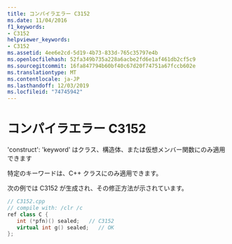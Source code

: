 ```yaml
---
title: コンパイラエラー C3152
ms.date: 11/04/2016
f1_keywords:
- C3152
helpviewer_keywords:
- C3152
ms.assetid: 4ee6e2cd-5d19-4b73-833d-765c35797e4b
ms.openlocfilehash: 52fa349b735a228a6acbe2fd6e1af461db2cf5c9
ms.sourcegitcommit: 16fa847794b60bf40c67d20f74751a67fccb602e
ms.translationtype: MT
ms.contentlocale: ja-JP
ms.lasthandoff: 12/03/2019
ms.locfileid: "74745942"
---
```

# <a name="compiler-error-c3152"></a>コンパイラエラー C3152

'construct': 'keyword' はクラス、構造体、または仮想メンバー関数にのみ適用できます

特定のキーワードは、C++ クラスにのみ適用できます。

次の例では C3152 が生成され、その修正方法が示されています。

```cpp
// C3152.cpp
// compile with: /clr /c
ref class C {
   int (*pfn)() sealed;   // C3152
   virtual int g() sealed;   // OK
};
```
